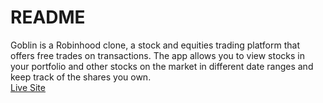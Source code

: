 # README

Goblin is a Robinhood clone, a stock and equities trading platform that offers free trades on transactions. The app allows you to view stocks in your portfolio and other stocks on the market in different date ranges and keep track of the shares you own. 
<br>
[Live Site](https://goblin-project.herokuapp.com/#/home)

